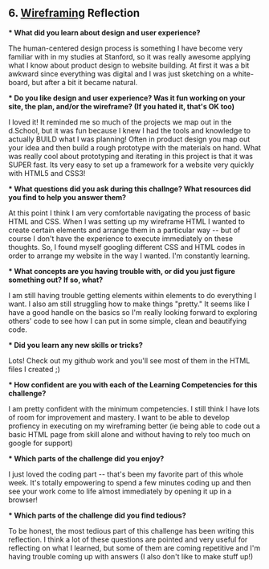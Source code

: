## 6. [Wireframing](6_wireframing/readme.md) Reflection

<b>* What did you learn about design and user experience?</b>

The human-centered design process is something I have become very familiar with in my studies at Stanford, so it was really awesome applying what I know about product design to website building. At first it was a bit awkward since everything was digital and I was just sketching on a white-board, but after a bit it became natural. 

<b>* Do you like design and user experience? Was it fun working on your site, the plan, and/or the wireframe? (If you hated it, that's OK too)</b>

I loved it! It reminded me so much of the projects we map out in the d.School, but it was fun because I knew I had the tools and knowledge to actually BUILD what I was planning! Often in product design you map out your idea and then build a rough prototype with the materials on hand. What was really cool about prototyping and iterating in this project is that it was SUPER fast. Its very easy to set up a framework for a website very quickly with HTML5 and CSS3!

<b>* What questions did you ask during this challnge? What resources did you find to help you answer them? </b>

At this point I think I am very comfortable navigating the process of basic HTML and CSS. When I was setting up my wireframe HTML I wanted to create certain elements and arrange them in a particular way -- but of course I don't have the experience to execute immediately on these thoughts. So, I found myself googling different CSS and HTML codes in order to arrange my website in the way I wanted. I'm constantly learning.

<b>* What concepts are you having trouble with, or did you just figure something out? If so, what? </b>

I am still having trouble getting elements within elements to do everything I want. I also am still struggling how to make things "pretty." It seems like I have a good handle on the basics so I'm really looking forward to exploring others' code to see how I can put in some simple, clean and beautifying code. 

<b>* Did you learn any new skills or tricks?</b>

Lots! Check out my github work and you'll see most of them in the HTML files I created ;)

<b>* How confident are you with each of the Learning Competencies for this challenge?</b>

I am pretty confident with the minimum competencies. I still think I have lots of room for improvement and mastery. I want to be able to develop profiency in executing on my wireframing better (ie being able to code out a basic HTML page from skill alone and without having to rely too much on google for support)

<b>* Which parts of the challenge did you enjoy?</b>

I just loved the coding part -- that's been my favorite part of this whole week. It's totally empowering to spend a few minutes coding up and then see your work come to life almost immediately by opening it up in a browser!

<b>* Which parts of the challenge did you find tedious?</b>

To be honest, the most tedious part of this challenge has been writing this reflection. I think a lot of these questions are pointed and very useful for reflecting on what I learned, but some of them are coming repetitive and I'm having trouble coming up with answers (I also don't like to make stuff up!)
